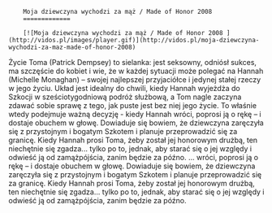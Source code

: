
        Moja dziewczyna wychodzi za mąż / Made of Honor 2008 
        =============
        
        [![Moja dziewczyna wychodzi za mąż / Made of Honor 2008 ](http://vidos.pl/images/player.gif)](http://vidos.pl/moja-dziewczyna-wychodzi-za-maz-made-of-honor-2008)
        
        
 Życie Toma (Patrick Dempsey) to sielanka: jest seksowny, odniósł sukces, ma szczęście do kobiet i wie, że w każdej sytuacji może polegać na Hannah (Michelle Monaghan) – swojej najlepszej przyjaciółce i jedynej stałej rzeczy w jego życiu. Układ jest idealny do chwili, kiedy Hannah wyjeżdża do Szkocji w sześciotygodniową podróż służbową, a Tom nagle zaczyna zdawać sobie sprawę z tego, jak puste jest bez niej jego życie. To właśnie wtedy podejmuje ważną decyzję - kiedy Hannah wróci, poprosi ją o rękę – i dostaje obuchem w głowę. Dowiaduje się bowiem, że dziewczyna zaręczyła się z przystojnym i bogatym Szkotem i planuje przeprowadzić się za granicę. Kiedy Hannah prosi Toma, żeby został jej honorowym drużbą, ten niechętnie się zgadza... tylko po to, jednak, aby starać się o jej względy i odwieść ją od zamążpójścia, zanim będzie za późno.  ... wróci, poprosi ją o rękę – i dostaje obuchem w głowę. Dowiaduje się bowiem, że dziewczyna zaręczyła się z przystojnym i bogatym Szkotem i planuje przeprowadzić się za granicę. Kiedy Hannah prosi Toma, żeby został jej honorowym drużbą, ten niechętnie się zgadza... tylko po to, jednak, aby starać się o jej względy i odwieść ją od zamążpójścia, zanim będzie za późno.
    
